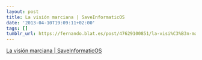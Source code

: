 ```yaml
---
layout: post
title: La visión marciana | SaveInformaticOS
date: '2013-04-10T19:09:11+02:00'
tags: []
tumblr_url: https://fernando.blat.es/post/47629100851/la-visi%C3%B3n-marciana-saveinformaticos
---
```

[La visión marciana | SaveInformaticOS](http://saveinformaticos.reeelab.com/2013/04/04/la-vision-marciana/)  
